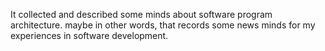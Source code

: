 It collected and described some minds about software program architecture. maybe in other words,
that records some news minds for my experiences in software development.


